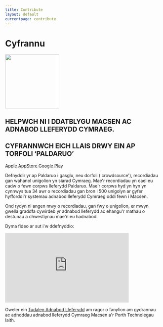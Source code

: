 ```yaml
---
title: Contribute
layout: default
currentpage: contribute
---
```


Cyfrannu
===
<img class="size-full wp-image-2758 alignleft" src="http://techiaith.cymru/wp-content/uploads/2017/01/paldaruo.png" alt="" width="175" height="175" />

## HELPWCH NI I DDATBLYGU MACSEN AC ADNABOD LLEFERYDD CYMRAEG.

## CYFRANNWCH EICH LLAIS DRWY EIN AP TORFOLI ‘PALDARUO’
<p style="text-align: left;" align="center"> <a href="https://itunes.apple.com/gb/app/paldaruo/id840185808">Apple AppStore </a>  <a href="https://play.google.com/store/apps/details?id=com.cysgliad.paldaruo">Google Play</a></p>

Defnyddir yr ap Paldaruo i gasglu, neu dorfoli ('crowdsource'), recordiadau gan wahanol unigolion yn siarad Cymraeg. Mae'r recordiadau yn cael eu cadw o fewn corpws lleferydd Paldaruo. Mae'r corpws hyd yn hyn yn cynnwys tua 34 awr o recordiadau gan bron i 500 unigolyn ar gyfer hyfforddi'r systemau adnabod lleferydd Cymraeg oddi fewn i Macsen.

Ond rydyn ni angen mwy o recordiadau, gan fwy o unigolion, er mwyn gwella graddfa cywirdeb yr adnabod lleferydd ac ehangu'r mathau o destunau a chwestiynau mae'n eu hadnabod.

Dyma fideo ar sut i'w ddefnyddio:

<iframe src="https://player.vimeo.com/video/98728429" width="400" height="225" frameborder="0" webkitallowfullscreen mozallowfullscreen allowfullscreen></iframe>

Gweler ein <a href="http://techiaith.cymru/lleferydd/adnabod-lleferydd/">Tudalen Adnabod Lleferydd</a> am ragor o fanylion am gydrannau ac adnoddau adnabod lleferydd Cymraeg Macsen a'r Porth Technolegau Iaith.
